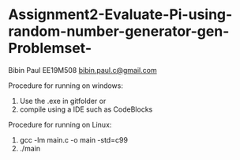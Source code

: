 # Assignment2-Evaluate-Pi-using-random-number-generator-gen-Problemset-

Bibin Paul EE19M508 bibin.paul.c@gmail.com

Procedure for running on windows:
1. Use the .exe in gitfolder
or 
2. compile using a IDE such as CodeBlocks

Procedure for running on Linux: 
1. gcc -lm main.c -o main -std=c99
2. ./main
